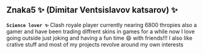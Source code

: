 ## Znaka5 ✨ (Dimitar Ventsislavov katsarov) ✨ 

**`Science lover ✨`**
Clash royale player currently nearing 6800 thropies also a gamer and have been trading diffrent skins in games for a while now
I love going outside just joking and having a fun time 😄 with friends!!! I also like crative stuff and most of my projects revolve
around my own interests
<!--
**Znaka5/Znaka5** is a ✨ _special_ ✨ repository because its `README.md` (this file) appears on your GitHub profile.

Here are some ideas to get you started:

- 🔭 I’m currently working on ...
- 🌱 I’m currently learning ...
- 👯 I’m looking to collaborate on ...
- 🤔 I’m looking for help with ...
- 💬 Ask me about ...
- 📫 How to reach me: ...
- 😄 Pronouns: ...
- ⚡ Fun fact: ...
-->
